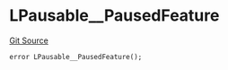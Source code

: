 # LPausable__PausedFeature
[Git Source](https://github.com/VaporFi/liquid-staking/blob/5d323fd7888bb01e362cdf4c980f8c20b18b712f/src/libraries/LPausable.sol)


```solidity
error LPausable__PausedFeature();
```

